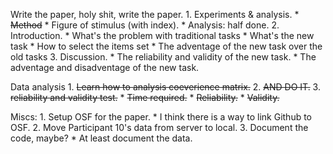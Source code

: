 Write the paper, holy shit, write the paper.
    1. Experiments & analysis.
        * ~~Method~~
        * Figure of stimulus (with index).
        * Analysis: half done. 
    2. Introduction.
        * What's the problem with traditional tasks
        * What's the new task
        * How to select the items set
        * The adventage of the new task over the old tasks
    3. Discussion. 
        * The reliability and validity of the new task.
        * The adventage and disadventage of the new task.

Data analysis
    1. ~~Learn how to analysis coeverience matrix.~~
    2. ~~AND DO IT.~~
    3. ~~reliability and validity test.~~
        * ~~Time required.~~
        * ~~Reliability.~~
        * ~~Validity.~~

Miscs:
    1. Setup OSF for the paper.
        * I think there is a way to link Github to OSF.
    2. Move Participant 10's data from server to local.
    3. Document the code, maybe?
        * At least document the data.